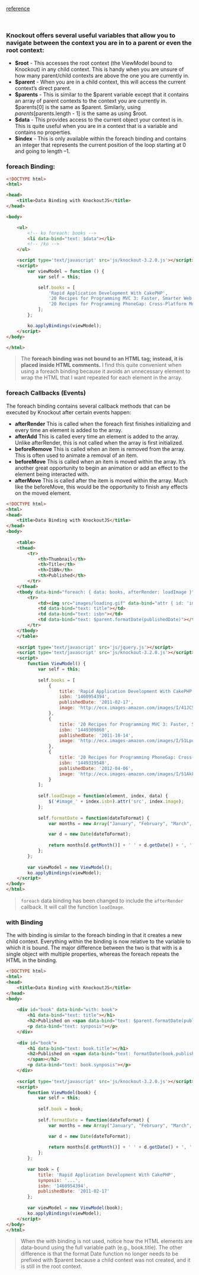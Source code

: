 
[reference](https://github.com/oreillymedia/knockout_js)

<br>

### Knockout offers several useful variables that allow you to navigate between the context you are in to a parent or even the root context:

* **$root** - This accesses the root context (the ViewModel bound to Knockout) in any child context. This is handy when you are unsure of how many parent/child contexts are above
the one you are currently in.
* **$parent** - When you are in a child context, this will access the current context’s direct parent.
* **$parents** - This is similar to the $parent variable except that it contains an array of parent contexts to the context you are currently in. $parents[0] is the same as $parent. Similarly,
using $parents[$parents.length - 1] is the same as using $root.
* **$data** - This provides access to the current object your context is in. This is quite useful when you are in a context that is a variable and contains no properties.
* **$index** - This is only available within the foreach binding and contains an integer that represents the current position of the loop starting at 0 and going to length –1.

### foreach Binding:

```html
<!DOCTYPE html>
<html>

<head>
	<title>Data Binding with KnockoutJS</title>
</head>

<body>

	<ul>
		<!-- ko foreach: books -->
		<li data-bind="text: $data"></li>
		<!-- /ko -->
	</ul>

	<script type='text/javascript' src='js/knockout-3.2.0.js'></script>
	<script>
		var viewModel = function () {
			var self = this;

			self.books = [
				'Rapid Application Development With CakePHP',
				'20 Recipes for Programming MVC 3: Faster, Smarter Web Development',
				'20 Recipes for Programming PhoneGap: Cross-Platform Mobile Development for Android and iPhone'
			];
		};

		ko.applyBindings(viewModel);
	</script>
</body>

</html>
```

> The **foreach binding was not bound to an HTML tag; instead, it is placed inside HTML comments.** I find this quite convenient when using a foreach binding because it avoids an unnecessary element to wrap the HTML that I want repeated for each element in the array.

### foreach Callbacks (Events)
The foreach binding contains several callback methods that can be executed by Knockout after certain events happen:
* **afterRender**
This is called when the foreach first finishes initializing and every time an element is added to the array.
* **afterAdd**
This is called every time an element is added to the array. Unlike afterRender, this is not called when the array is first initialized.
* **beforeRemove** 
This is called when an item is removed from the array. This is often used to animate a removal of an item.
* **beforeMove**
This is called when an item is moved within the array. It’s another great opportunity to begin an animation or add an effect to the element being interacted with.
* **afterMove**
This is called after the item is moved within the array. Much like the beforeMove, this would be the opportunity to finish any effects on the moved element.

```html
<!DOCTYPE html>
<html>
<head>
	<title>Data Binding with KnockoutJS</title>
</head>
<body>
	
	<table>
	<thead>
		<tr>
			<th>Thumbnail</th>
			<th>Title</th>
			<th>ISBN</th>
			<th>Published</th>
		</tr>
	</thead>
	<tbody data-bind="foreach: { data: books, afterRender: loadImage }">
		<tr>
			<td><img src="images/loading.gif" data-bind="attr { id: 'image_' + isbn }" /></td>
			<td data-bind="text: title"></td>
			<td data-bind="text: isbn"></td>
			<td data-bind="text: $parent.formatDate(publishedDate)"></td>
		</tr>
	</tbody>
	</table>
	
	<script type='text/javascript' src='js/jquery.js'></script>
	<script type='text/javascript' src='js/knockout-3.2.0.js'></script>
	<script>
		function ViewModel() {
			var self = this;
			
			self.books = [
				{
					title: 'Rapid Application Development With CakePHP',
					isbn: '1460954394',
					publishedDate: '2011-02-17',
					image: 'http://ecx.images-amazon.com/images/I/41JC54HEroL._AA160_.jpg'
				},
				{
					title: '20 Recipes for Programming MVC 3: Faster, Smarter Web Development', 
					isbn: '1449309860',
					publishedDate: '2011-10-14',
					image: 'http://ecx.images-amazon.com/images/I/51LpqnDq8-L._AA160_.jpg'
				},
				{
					title: '20 Recipes for Programming PhoneGap: Cross-Platform Mobile Development for Android and iPhone', 
					isbn: '1449319548',
					publishedDate: '2012-04-06',
					image: 'http://ecx.images-amazon.com/images/I/51AkFkNeUxL._AA160_.jpg'
				}
			];
			
			self.loadImage = function(element, index, data) {
				$('#image_' + index.isbn).attr('src', index.image);
			};
			
			self.formatDate = function(dateToFormat) {
				var months = new Array("January", "February", "March", "April", "May", "June", "July", "August", "September", "October", "November", "December");

				var d = new Date(dateToFormat);
				
				return months[d.getMonth()] + ' ' + d.getDate() + ', ' + d.getFullYear();
			};
		};
		
		var viewModel = new ViewModel();
		ko.applyBindings(viewModel);
	</script>
</body>
</html>
```

> `foreach` data binding has been changed to include the `afterRender` callback. It will call the function `loadImage`.

### with Binding
The with binding is similar to the foreach binding in that it creates a new child context. Everything within the binding is now relative to the variable to which it is bound. The major difference between the two is that with is a single object with multiple properties, whereas the foreach repeats the HTML in the binding.

```html
<!DOCTYPE html>
<html>
<head>
	<title>Data Binding with KnockoutJS</title>
</head>
<body>
	
	<div id="book" data-bind="with: book">
		<h1 data-bind="text: title"></h1>
		<h2>Published on <span data-bind="text: $parent.formatDate(publishedDate)"></span></h2>
		<p data-bind="text: synposis"></p>
	</div>
	
	<div id="book">
		<h1 data-bind="text: book.title"></h1>
		<h2>Published on <span data-bind="text: formatDate(book.publishedDate)">
		</span></h2>
		<p data-bind="text: book.synposis"></p>
	</div>
	
	<script type='text/javascript' src='js/knockout-3.2.0.js'></script>
	<script>
		function ViewModel(book) {
			var self = this;
			
			self.book = book;
			
			self.formatDate = function(dateToFormat) {
				var months = new Array("January", "February", "March", "April", "May", "June", "July", "August", "September", "October", "November", "December");

				var d = new Date(dateToFormat);
				
				return months[d.getMonth()] + ' ' + d.getDate() + ', ' + d.getFullYear();
			};
		};
		
		var book = {
			title: 'Rapid Application Development With CakePHP',
			synposis: '...',
			isbn: '1460954394',
			publishedDate: '2011-02-17'
		};
		
		var viewModel = new ViewModel(book);
		ko.applyBindings(viewModel);
	</script>
</body>
</html>
```

> When the with binding is not used, notice how the HTML elements are data-bound
using the full variable path (e.g., book.title). The other difference is that the format
Date function no longer needs to be prefixed with $parent because a child context
was not created, and it is still in the root context.





















